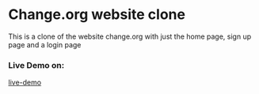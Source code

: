# Change.org website clone


This is a clone of the website change.org with just the home page, sign up page and a login page


### Live Demo on:

[live-demo](changeorg-webpage.netlify.app)
